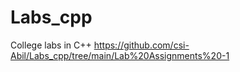 # Labs_cpp
College labs in C++
https://github.com/csi-Abil/Labs_cpp/tree/main/Lab%20Assignments%20-1
